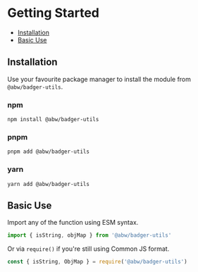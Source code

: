 # Getting Started

- [Installation](#installation)
- [Basic Use](#basic-use)

## Installation

Use your favourite package manager to install the module
from `@abw/badger-utils`.

### npm

    npm install @abw/badger-utils

### pnpm

    pnpm add @abw/badger-utils

### yarn

    yarn add @abw/badger-utils

## Basic Use

Import any of the function using ESM syntax.

```js
import { isString, objMap } from '@abw/badger-utils'
```

Or via `require()` if you're still using Common JS format.

```js
const { isString, ObjMap } = require('@abw/badger-utils')
```
